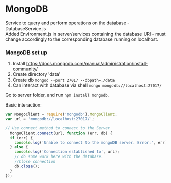 # MongoDB
Service to query and perform operations on the database - DatabaseService.js  
Added Environment.js in server/services containing the database URI - must change accordingly to the corresponding database running on localhost.
### MongoDB set up
1. Install https://docs.mongodb.com/manual/administration/install-community/
2. Create directory 'data'
3. Create db `mongod --port 27017 --dbpath=./data`
4. Can interact with database via shell `mongo mongodb://localhost:27017/`

Go to server folder, and run `npm install mongodb`.

Basic interaction:
```javascript
var MongoClient = require('mongodb').MongoClient;
var url = 'mongodb://localhost:27017/';

// Use connect method to connect to the Server
  MongoClient.connect(url, function (err, db) {
  if (err) {
    console.log('Unable to connect to the mongoDB server. Error:', err);
  } else {
    console.log('Connection established to', url);
    // do some work here with the database.
    //Close connection
    db.close();
  }
});
```
